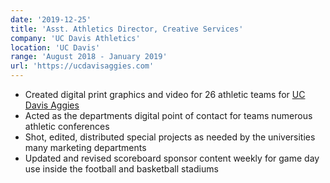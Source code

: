 ```yaml
---
date: '2019-12-25'
title: 'Asst. Athletics Director, Creative Services'
company: 'UC Davis Athletics'
location: 'UC Davis'
range: 'August 2018 - January 2019'
url: 'https://ucdavisaggies.com'
---
```


- Created digital print graphics and video for 26 athletic teams for [UC Davis Aggies](https://ucdavisaggies.com)
- Acted as the departments digital point of contact for teams numerous athletic conferences
- Shot, edited, distributed special projects as needed by the universities many marketing departments
- Updated and revised scoreboard sponsor content weekly for game day use inside the football and basketball stadiums
